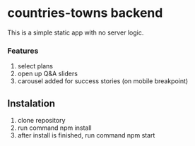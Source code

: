 # countries-towns backend

This is a simple static app with no server logic.
### Features

1. select plans
2. open up Q&A sliders
3. carousel added for success stories (on mobile breakpoint)


## Instalation

1. clone repository
2. run command npm install
3. after install is finished, run command npm start


